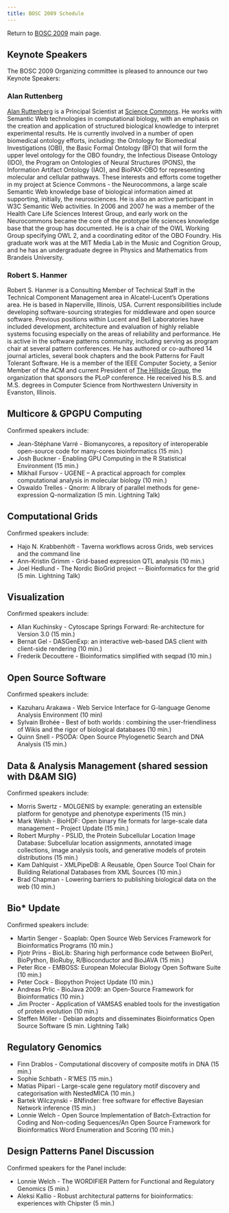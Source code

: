 ```yaml
---
title: BOSC 2009 Schedule
---
```


Return to [ BOSC 2009](BOSC_2009 "wikilink") main page.

Keynote Speakers
----------------

The BOSC 2009 Organizing committee is pleased to announce our two
Keynote Speakers:

### Alan Ruttenberg

[Alan Ruttenberg](http://sciencecommons.org/about/whoweare/ruttenberg/)
is a Principal Scientist at [Science
Commons](http://sciencecommons.org). He works with Semantic Web
technologies in computational biology, with an emphasis on the creation
and application of structured biological knowledge to interpret
experimental results. He is currently involved in a number of open
biomedical ontology efforts, including: the Ontology for Biomedical
Investigations (OBI), the Basic Formal Ontology (BFO) that will form the
upper level ontology for the OBO foundry, the Infectious Disease
Ontology (IDO), the Program on Ontologies of Neural Structures (PONS),
the Information Artifact Ontology (IAO), and BioPAX-OBO for representing
molecular and cellular pathways. These interests and efforts come
together in my project at Science Commons - the Neurocommons, a large
scale Semantic Web knowledge base of biological information aimed at
supporting, initially, the neurosciences. He is also an active
participant in W3C Semantic Web activities. In 2006 and 2007 he was a
member of the Health Care Life Sciences Interest Group, and early work
on the Neurocommons became the core of the prototype life sciences
knowledge base that the group has documented. He is a chair of the OWL
Working Group specifying OWL 2, and a coordinating editor of the OBO
Foundry. His graduate work was at the MIT Media Lab in the Music and
Cognition Group, and he has an undergraduate degree in Physics and
Mathematics from Brandeis University.

### Robert S. Hanmer

Robert S. Hanmer is a Consulting Member of Technical Staff in the
Technical Component Management area in Alcatel-Lucent’s Operations area.
He is based in Naperville, Illinois, USA. Current responsibilities
include developing software-sourcing strategies for middleware and open
source software. Previous positions within Lucent and Bell Laboratories
have included development, architecture and evaluation of highly
reliable systems focusing especially on the areas of reliability and
performance. He is active in the software patterns community, including
serving as program chair at several pattern conferences. He has authored
or co-authored 14 journal articles, several book chapters and the book
Patterns for Fault Tolerant Software. He is a member of the IEEE
Computer Society, a Senior Member of the ACM and current President of
[The Hillside Group](http://hillside.net/), the organization that
sponsors the PLoP conference. He received his B.S. and M.S. degrees in
Computer Science from Northwestern University in Evanston, Illinois.

Multicore & GPGPU Computing
---------------------------

Confirmed speakers include:

-   Jean-Stéphane Varré - Biomanycores, a repository of interoperable
    open-source code for many-cores bioinformatics (15 min.)
-   Josh Buckner - Enabling GPU Computing in the R Statistical
    Environment (15 min.)
-   Mikhail Fursov - UGENE – A practical approach for complex
    computational analysis in molecular biology (10 min.)
-   Oswaldo Trelles - Qnorm: A library of parallel methods for
    gene-expression Q-normalization (5 min. Lightning Talk)

Computational Grids
-------------------

Confirmed speakers include:

-   Hajo N. Krabbenhöft - Taverna workflows across Grids, web services
    and the command line
-   Ann-Kristin Grimm - Grid-based expression QTL analysis (10 min.)
-   Joel Hedlund - The Nordic BioGrid project -- Bioinformatics for the
    grid (5 min. Lightning Talk)

Visualization
-------------

Confirmed speakers include:

-   Allan Kuchinsky - Cytoscape Springs Forward: Re-architecture for
    Version 3.0 (15 min.)
-   Bernat Gel - DASGenExp: an interactive web-based DAS client with
    client-side rendering (10 min.)
-   Frederik Decouttere - Bioinformatics simplified with seqpad
    (10 min.)

Open Source Software
--------------------

Confirmed speakers include:

-   Kazuharu Arakawa - Web Service Interface for G-language Genome
    Analysis Environment (10 min)
-   Sylvain Brohée - Best of both worlds : combining the
    user-friendliness of Wikis and the rigor of biological databases
    (10 min.)
-   Quinn Snell - PSODA: Open Source Phylogenetic Search and DNA
    Analysis (15 min.)

Data & Analysis Management (shared session with D&AM SIG)
---------------------------------------------------------

Confirmed speakers include:

-   Morris Swertz - MOLGENIS by example: generating an extensible
    platform for genotype and phenotype experiments (15 min.)
-   Mark Welsh - BioHDF: Open binary file formats for large-scale data
    management – Project Update (15 min.)
-   Robert Murphy - PSLID, the Protein Subcellular Location Image
    Database: Subcellular location assignments, annotated image
    collections, image analysis tools, and generative models of protein
    distributions (15 min.)
-   Kam Dahlquist - XMLPipeDB: A Reusable, Open Source Tool Chain for
    Building Relational Databases from XML Sources (10 min.)
-   Brad Chapman - Lowering barriers to publishing biological data on
    the web (10 min.)

Bio\* Update
------------

Confirmed speakers include:

-   Martin Senger - Soaplab: Open Source Web Services Framework for
    Bioinformatics Programs (10 min.)
-   Pjotr Prins - BioLib: Sharing high performance code between BioPerl,
    BioPython, BioRuby, R/Bioconductor and BioJAVA (15 min.)
-   Peter Rice - EMBOSS: European Molecular Biology Open Software Suite
    (10 min.)
-   Peter Cock - Biopython Project Update (10 min.)
-   Andreas Prlic - BioJava 2009: an Open-Source Framework for
    Bioinformatics (10 min.)
-   Jim Procter - Application of VAMSAS enabled tools for the
    investigation of protein evolution (10 min.)
-   Steffen Möller - Debian adopts and disseminates Bioinformatics Open
    Source Software (5 min. Lightning Talk)

Regulatory Genomics
-------------------

-   Finn Drablos - Computational discovery of composite motifs in DNA
    (15 min.)
-   Sophie Schbath - R'MES (15 min.)
-   Matias Piipari - Large-scale gene regulatory motif discovery and
    categorisation with NestedMICA (10 min.)
-   Bartek Wilczynski - BNfinder: free software for effective Bayesian
    Network inference (15 min.)
-   Lonnie Welch - Open Source Implementation of Batch-Extraction for
    Coding and Non-coding Sequences/An Open Source Framework for
    Bioinformatics Word Enumeration and Scoring (10 min.)

Design Patterns Panel Discussion
--------------------------------

Confirmed speakers for the Panel include:

-   Lonnie Welch - The WORDIFIER Pattern for Functional and Regulatory
    Genomics (5 min.)
-   Aleksi Kallio - Robust architectural patterns for bioinformatics:
    experiences with Chipster (5 min.)

